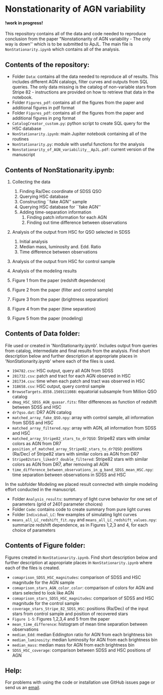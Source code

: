 # Nonstationarity of AGN variability

#### !work in progress!

This repository contains all of the data and code needed to reproduce conclusion from the paper "Nonstationarity of AGN variability - The only way is down'' which is to be submitted to ApJL. The main file is `NonStationarity.ipynb` which contains all of the analysis.

## Contents of the repository:

* Folder `Data`: contains all the data needed to reproduce all of results. This includes different AGN catalogs, filter curves and outputs from SQL queries. The only data missing is the catalog of non-variable stars from Stripe 82 - instructions are provided on how to retrieve that data in the notebook.
* Folder `Figures_pdf`: contains all of the figures from the paper and additional figures in pdf format
* Folder `Figures_pdf`: contains all of the figures from the paper and additional figures in png format
* `CatalogCreator_custom.py`: python script to create SQL query for the HSC database
* `NonStationarity.ipynb`: main Jupiter notebook containing all of the routines
* `NonStationarity.py`: module with useful functions for the analysis
* `Nonstationarity_of_AGN_variability__ApJL.pdf`: current version of the manuscript

## Contents of NonStationarity.ipynb:

1. Collecting the data
	1. Finding Ra/Dec coordinate of SDSS QSO
	1. Querying HSC database
	1. Constructing ``fake AGN'' sample
	1. Querying HSC database for ``fake AGN''
	1. Adding time-separation information
		1. Finding patch information for each AGN
		1. Finding out time difference between observations

2. Analysis of the output from HSC for QSO selected in SDSS
	1. Initial analysis
	1. Median mass, luminosity and. Edd. Ratio
	1. Time difference between observations

3. Analysis of the output from HSC for control sample
4. Analysis of the modeling results
5. Figure 1 from the paper (redshift dependence)
6. Figure 2 from the paper (filter and control sample)
7. Figure 3 from the paper (brightness separation)
8. Figure 4 from the paper (time separation)
9. Figure 5 from the paper (modeling)

## Contents of Data folder:

File used or created in 'NonStationarity.ipynb'. Includes output from queries from catalog, intermediate and final results from the analysis. Find short description below and further description at appropriate places in 'NonStationarity.ipynb' where each of the files is used.

* `194782.csv`: HSC output, query all AGN from SDSS
* `281732.csv`: patch and tract for each AGN observed in HSC
* `281734.csv`: time when each patch and tract was observed in HSC
* `318658.csv`: HSC output, query control sample
* `BrowseTargets.8558.1569111088`: equatorial subsample from Million QSO catalog
* `dmag_HSC_SDSS_AGN_quasar.fits`: filter differences as function of redshift between SDSS and HSC
* `dr7qso.dat`: DR7 AGN catalog
* `matched_array_fake_QSO.npy`: array with control sample, all information from SDSS and HSC
* `matched_array_filtered.npy`: array with AGN, all information from SDSS and HSC
* `matched_array_Stripe82_stars_to_dr7QSO`: Stripe82 stars with similar colors as AGN from DR7
* `position_of_matched_array_Stripe82_stars_to_dr7QSO`: positions (Ra/Dec) of Stripe82 stars with similar colors as AGN from DR7
* `Stripe82stars_likedr7_double_filtered`: Stripe82 stars with similar colors as AGN from DR7, after removing all AGN 
* `time_difference_between_observations_in_g_band_SDSS_mean_HSC.npy`: time separation between observations in SDSS and HSC

In the subfolder Modeling we placed result connected with simple modeling effort conducted in the manuscript.

* Folder `Analysis_results`: summary of light curve behavior for one set of parameters (grid of 2401 parameter choices)
* Folder `Code`: contains code to create summary from pure light curves
* Folder `Individual_LC`: few examples of simulating light curves
* `means_all_LC_redshift_fit.npy` and `means_all_LC_redshift_values.npy`: summarize redshift dependence, as in Figures 1,2,3 and 4, for each choice of parameters

## Contents of Figure folder:

Figures created in `NonStationarity.ipynb`. Find short description below and further description at appropriate places in `NonStationarity.ipynb` where each of the files is created.

* `comaprison_SDSS_HSC_magnitudes`: comparison of SDSS and HSC magnitude for the AGN sample
* `comaprison_stars_AGN_color_color`: comparison of colors for AGN and stars selected to look like AGN
* `comaprison_stars_SDSS_HSC_magnitudes`: comparison of SDSS and HSC magnitude for the control sample
* `coverage_stars_Stripe_82_SDSS_HSC`: positions (Ra/Dec) of the input stars from control sample and position of recovered stars
* `Figure 1-5`: Figures 1,2,3,4 and 5 from the paper
* `mean_time_difference`: histogram of mean time separation between observations
* `median_Edd`: median Eddington ratio for AGN from each brightness bin
* `median_luminosity`: median luminosity for AGN from each brightness bin
* `median_mass`: median mass for AGN from each brightness bin
* `SDSS_HSC_coverage`: comparison between SDSS and HSC positions of AGN


## Help:

For problems with using the code or installation use GitHub issues page or send us an [email](mailto:ncaplar@princeton.edu).